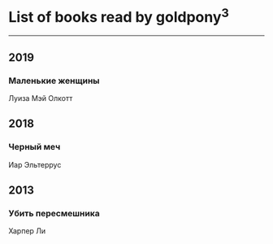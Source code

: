 # List of books read by goldpony<sup>3</sup>
---

## 2019

### Маленькие женщины
Луиза Мэй Олкотт



## 2018

### Черный меч
Иар Эльтеррус



## 2013

### Убить пересмешника
Харпер Ли



